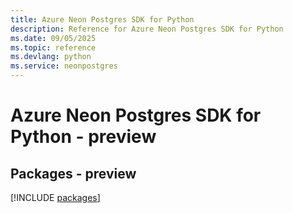 ```yaml
---
title: Azure Neon Postgres SDK for Python
description: Reference for Azure Neon Postgres SDK for Python
ms.date: 09/05/2025
ms.topic: reference
ms.devlang: python
ms.service: neonpostgres
---
```

# Azure Neon Postgres SDK for Python - preview
## Packages - preview
[!INCLUDE [packages](neon-postgres-index.md)]
